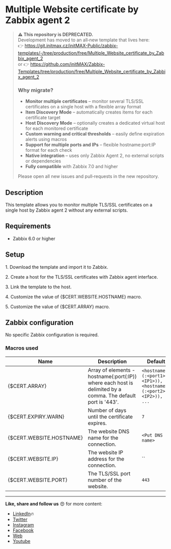 # Multiple Website certificate by Zabbix agent 2

> **⚠️ This repository is DEPRECATED.**  
> Development has moved to an all‑new template that lives here:  
> 👉 <https://git.initmax.cz/initMAX-Public/zabbix-templates/-/tree/production/free/Multiple_Website_certificate_by_Zabbix_agent_2>  
> or
> 👉 <https://github.com/initMAX/Zabbix-Templates/tree/production/free/Multiple_Website_certificate_by_Zabbix_agent_2>  
>
> ### Why migrate?
> * **Monitor multiple certificates** – monitor several TLS/SSL certificates on a single host with a flexible array format
> * **Item Discovery Mode** – automatically creates items for each certificate target
> * **Host Discovery Mode** – optionally creates a dedicated virtual host for each monitored certificate
> * **Custom warning and critical thresholds** – easily define expiration alerts using macros
> * **Support for multiple ports and IPs** – flexible hostname:port:IP format for each check
> * **Native integration** – uses only Zabbix Agent 2, no external scripts or dependencies
> * **Fully compatible** with Zabbix 7.0 and higher
>
> Please open all new issues and pull‑requests in the new repository.

## Description

This template allows you to monitor multiple TLS/SSL certificates on a single host by Zabbix agent 2 without any external scripts.

## Requirements
 - Zabbix 6.0 or higher

## Setup

1\. Download the template and import it to Zabbix.

2\. Create a host for the TLS/SSL certificates with Zabbix agent interface.

3\. Link the template to the host.

4\. Customize the value of {$CERT.WEBSITE.HOSTNAME} macro.

5\. Customize the value of {$CERT.ARRAY} macro.

## Zabbix configuration

No specific Zabbix configuration is required.

### Macros used

|Name|Description|Default|
|----|-----------|-------|
|{$CERT.ARRAY}|Array of elements - hostname(:port(:IP)) where each host is delimited by a comma. The default port is '443'.|`<hostname1>(:<port1>(:<IP1>)),<hostname2>(:<port2>(:<IP2>)), ...`|
|{$CERT.EXPIRY.WARN}|Number of days until the certificate expires.|`7`|
|{$CERT.WEBSITE.HOSTNAME}|The website DNS name for the connection.|`<Put DNS name>`|
|{$CERT.WEBSITE.IP}|The website IP address for the connection.|`` |
|{$CERT.WEBSITE.PORT}|The TLS/SSL port number of the website.|`443`|

---
**Like, share and follow us** 😍 for more content:
- [LinkedIn](https://www.linkedin.com/company/initmax/)🔥
- [Twitter](https://twitter.com/initmax)
- [Instagram](https://www.instagram.com/initmax/)
- [Facebook](https://www.facebook.com/initmax)
- [Web](https://www.initmax.cz/)
- [Youtube](https://www.youtube.com/@initmax1)